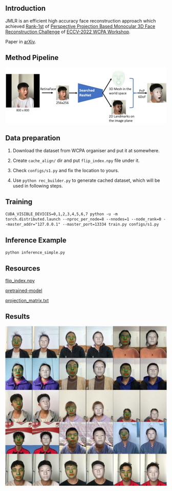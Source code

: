 ## Introduction

JMLR is an efficient high accuracy face reconstruction approach which achieved [Rank-1st](https://tianchi.aliyun.com/competition/entrance/531961/rankingList) of 
[Perspective Projection Based Monocular 3D Face Reconstruction Challenge](https://tianchi.aliyun.com/competition/entrance/531961/introduction) 
of [ECCV-2022 WCPA Workshop](https://sites.google.com/view/wcpa2022).

Paper in [arXiv](https://arxiv.org/abs/2208.07142).


## Method Pipeline


<img src="https://github.com/nttstar/insightface-resources/blob/master/images/jmlr_pipeline.jpg?raw=true" width="800" alt="jmlr-pipeline"/>


## Data preparation

1. Download the dataset from WCPA organiser and put it at somewhere.

2. Create `cache_align/` dir and put `flip_index.npy` file under it.

3. Check `configs/s1.py` and fix the location to yours.

4. Use ``python rec_builder.py`` to generate cached dataset, which will be used in following steps.
 

## Training

```
CUDA_VISIBLE_DEVICES=0,1,2,3,4,5,6,7 python -u -m torch.distributed.launch --nproc_per_node=8 --nnodes=1 --node_rank=0 --master_addr="127.0.0.1" --master_port=13334 train.py configs/s1.py
```

## Inference Example

```
python inference_simple.py
```

## Resources

[flip_index.npy](https://drive.google.com/file/d/1fZ4cRyvQeehwKoMKKSmXUmTx5GEJwyrT/view?usp=sharing)

[pretrained-model](https://drive.google.com/file/d/1qSpqDDLQfcPeFr2b82IZrK8QC_3lci3l/view?usp=sharing)

[projection_matrix.txt](https://drive.google.com/file/d/1joiu-V0qEZxil_AHcg_W726nRxE8Q4dm/view?usp=sharing)

## Results

<img src="https://github.com/nttstar/insightface-resources/blob/master/images/jmlr_id.jpg?raw=true" width="800" alt="jmlr-id"/>

